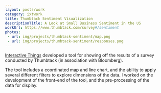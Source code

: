 ```yaml
---
layout: posts/work
category: ixtwork
title: Thumbtack Sentiment Visualization
descriptionTitle: A Look at Small Business Sentiment in the US
workUrl: https://www.thumbtack.com/survey#/sentiment
photos:
 - url: img/projects/thumbtack-sentiment/map.png
 - url: img/projects/thumbtack-sentiment/responses.png
---
```


<a href="http://www.interactivethings.com/" target="_blank">Interactive Things</a> developed a tool for showing off the results of a survey conducted by Thumbtack (in association with Bloomberg).

The tool includes a coordinated map and line chart, and the ability to apply several different filters to explore dimensions of the data. I worked on the development of the front-end of the tool, and the pre-processing of the data for display.
